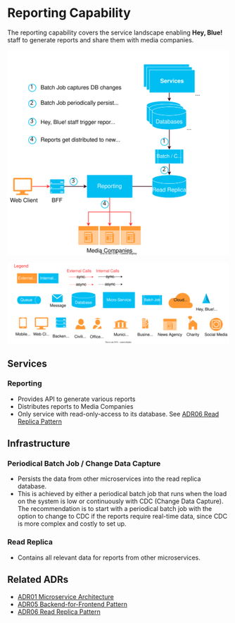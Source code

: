# Reporting Capability
The reporting capability covers the service landscape enabling **Hey, Blue!** staff to generate reports and share them with 
media companies.

![Order Capability](resources/hey-blue-report.drawio.svg)

<img width="550" src="resources/hey-blue-legend.drawio.svg">


## Services

### Reporting
- Provides API to generate various reports
- Distributes reports to Media Companies
- Only service with read-only-access to its database. See [ADR06 Read Replica Pattern](../ADRs/2022-11-06_06-read-replica-pattern.md)

## Infrastructure

### Periodical Batch Job / Change Data Capture
- Persists the data from other microservices into the read replica database.
- This is achieved by either a periodical batch job that runs when the load on the system is low or continuously with
CDC (Change Data Capture). The recommendation is to start with a periodical batch job with the option to change to CDC
if the reports require real-time data, since CDC is more complex and costly to set up.

### Read Replica
- Contains all relevant data for reports from other microservices.

## Related ADRs
- [ADR01 Microservice Architecture](../ADRs/2022-10-31_01-microservice-architecture.md)
- [ADR05 Backend-for-Frontend Pattern](../ADRs/2022-11-01_05-bff.md)
- [ADR06 Read Replica Pattern](../ADRs/2022-11-06_06-read-replica-pattern.md)

